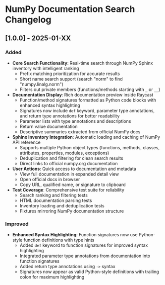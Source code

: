 # NumPy Documentation Search Changelog

## [1.0.0] - 2025-01-XX

### Added

- **Core Search Functionality**: Real-time search through NumPy Sphinx inventory with intelligent ranking
  - Prefix matching prioritization for accurate results
  - Short name search support (search "norm" to find "numpy.linalg.norm")
  - Filters out private members (functions/methods starting with `_` or `__`)
- **Documentation Display**: Rich documentation preview inside Raycast
  - Function/method signatures formatted as Python code blocks with enhanced syntax highlighting
  - Signatures now include `def` keyword, parameter type annotations, and return type annotations for better readability
  - Parameter lists with type annotations and descriptions
  - Return value documentation
  - Descriptive summaries extracted from official NumPy docs
- **Sphinx Inventory Integration**: Automatic loading and caching of NumPy API reference
  - Supports multiple Python object types (functions, methods, classes, attributes, properties, modules, exceptions)
  - Deduplication and filtering for clean search results
  - Direct links to official numpy.org documentation
- **User Actions**: Quick access to documentation and metadata
  - View full documentation in expanded detail view
  - Open official docs in browser
  - Copy URL, qualified name, or signature to clipboard
- **Test Coverage**: Comprehensive test suite for reliability
  - Search ranking and filtering tests
  - HTML documentation parsing tests
  - Inventory loading and deduplication tests
  - Fixtures mirroring NumPy documentation structure

### Improved

- **Enhanced Syntax Highlighting**: Function signatures now use Python-style function definitions with type hints
  - Added `def` keyword to function signatures for improved syntax highlighting
  - Integrated parameter type annotations from documentation into function signatures
  - Added return type annotations using `->` syntax
  - Signatures now appear as valid Python-style definitions with trailing colon for maximum highlighting
